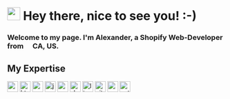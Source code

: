 # <img src="https://user-images.githubusercontent.com/42378118/110234147-e3259600-7f4e-11eb-95be-0c4047144dea.gif" width="30"> Hey there, nice to see you! :-)<br>
### Welcome to my page. I'm Alexander, a Shopify Web-Developer from <img src="./united-states.png" width="13"> CA, US.
## My Expertise
<p>
  <img alt="vscode" src="https://img.shields.io/badge/-VS Code-007ACC?style=for-the-badge-square&logo=visualstudiocode&logoColor=white" height="25"/>
  <img alt="html5" src="https://img.shields.io/badge/-HTML5-E34F26?style=for-the-badge-square&logo=html5&logoColor=white" height="25"/>
  <img alt="css" src="https://img.shields.io/badge/-CSS3-007ACC?style=for-the-badge-square&logo=css3&logoColor=white" height="25"/>
  <img alt="js" src="https://img.shields.io/badge/-JavaScript-F7B93E?style=for-the-badge-square&logo=javascript&logoColor=white" height="25"/>
  <img alt="react" src="https://img.shields.io/badge/-React-45b8d8?style=for-the-badge-square&logo=react&logoColor=white" height="25"/>
  <img alt="shopify" src="https://img.shields.io/badge/-Shopify-97CA00?style=for-the-badge-square&logo=shopify&logoColor=white" height="25"/>
  <img alt="liquid" src="https://img.shields.io/badge/-Liquid-62AFD3?style=for-the-badge-square&logo=rainmeter&logoColor=white" height="25"/>
  <img alt="git" src="https://img.shields.io/badge/-Git-F05032?style=for-the-badge-square&logo=git&logoColor=white" height="25"/>
  <img alt="c" src="https://img.shields.io/badge/-Based Languages-3C43C2?style=for-the-badge-square&logo=c&logoColor=white" height="25"/>
  <img alt="python" src="https://img.shields.io/badge/-Python-1a73e8?style=for-the-badge-square&logo=python&logoColor=white" height="25"/>
</p>

<!--
**SoftWherePear/Softwherepear** is a ✨ _special_ ✨ repository because its `README.md` (this file) appears on your GitHub profile.

Here are some ideas to get you started:

- 🔭 I’m currently working on ...
- 🌱 I’m currently learning ...
- 👯 I’m looking to collaborate on ...
- 🤔 I’m looking for help with ...
- 💬 Ask me about ...
- 📫 How to reach me: ...
- 😄 Pronouns: ...
- ⚡ Fun fact: ...
-->
